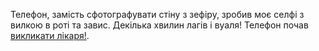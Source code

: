 Телефон, замість сфотографувати стіну з зефіру, зробив моє селфі з вилкою в роті та завис.
Декілька хвилин лагів і вуаля! Телефон почав [викликати лікаря!](../call-a-doctor/doctor.md).